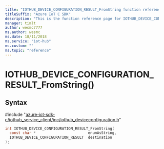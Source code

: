 ```yaml
---                             
title: "IOTHUB_DEVICE_CONFIGURATION_RESULT_FromString function reference | Microsoft Docs" 
titleSuffix: "Azure IoT C SDK"            
description: "This is the function reference page for IOTHUB_DEVICE_CONFIGURATION_RESULT_FromString() in the Azure IoT C SDK. This SDK is used with Azure IoT Hub and Azure IoT Hub Device Provisioning Service"            
manager: timlt                 
author: wesmc7777              
ms.author: wesmc               
ms.date: 10/11/2018                    
ms.service: "iot-hub"             
ms.custom: ""                
ms.topic: "reference"        
---                            
```


# IOTHUB_DEVICE_CONFIGURATION_RESULT_FromString()

## Syntax

\#include "[azure-iot-sdk-c/iothub_service_client/inc/iothub_deviceconfiguration.h](../iothub-deviceconfiguration-h.md)"  
```C
int IOTHUB_DEVICE_CONFIGURATION_RESULT_FromString(
  const char *                        enumAsString,
  IOTHUB_DEVICE_CONFIGURATION_RESULT  destination
);
```

